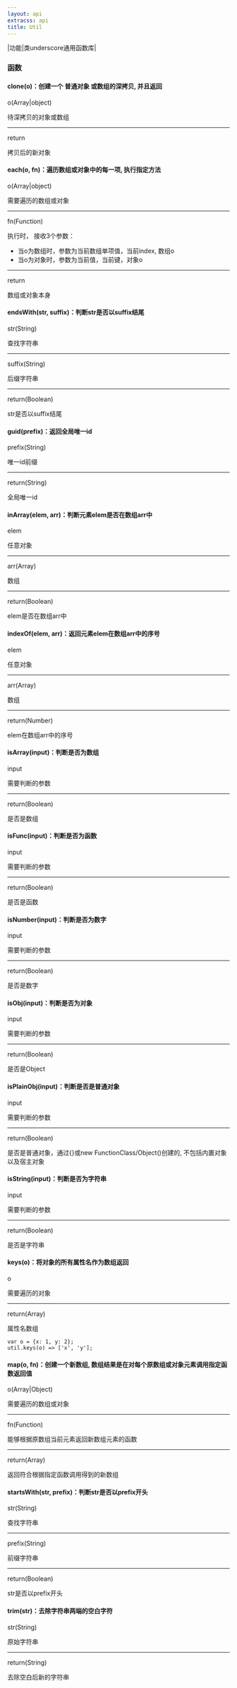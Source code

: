 ```yaml
---
layout: api
extracss: api
title: Util
---
```


|功能|类underscore通用函数库|


### 函数

<div class="function" markdown="1">

#### clone(o)：创建一个 普通对象 或数组的深拷贝, 并且返回

<div class="detail" markdown="1">

o(Array\|object)

待深拷贝的对象或数组

------------------------------

return

拷贝后的新对象

</div>

</div>

<div class="function" markdown="1">

#### each(o, fn)：遍历数组或对象中的每一项, 执行指定方法

<div class="detail" markdown="1">

o(Array\|object)

需要遍历的数组或对象

------------------------------

fn(Function)

执行时， 接收3个参数：

- 当o为数组时，参数为当前数组单项值，当前index, 数组o
- 当o为对象时，参数为当前值，当前键，对象o

------------------------------

return

数组或对象本身

</div>

</div>

<div class="function" markdown="1">

#### endsWith(str, suffix)：判断str是否以suffix结尾

<div class="detail" markdown="1">

str(String)

查找字符串

------------------------------

suffix(String)

后缀字符串

------------------------------

return(Boolean)

str是否以suffix结尾

</div>

</div>

<div class="function" markdown="1">

#### guid(prefix)：返回全局唯一id

<div class="detail" markdown="1">

prefix(String)

唯一id前缀

------------------------------

return(String)

全局唯一id

</div>

</div>

<div class="function" markdown="1">

#### inArray(elem, arr)：判断元素elem是否在数组arr中

<div class="detail" markdown="1">

elem

任意对象

------------------------------

arr(Array)

数组

------------------------------

return(Boolean)

elem是否在数组arr中

</div>

</div>

<div class="function" markdown="1">

#### indexOf(elem, arr)：返回元素elem在数组arr中的序号

<div class="detail" markdown="1">

elem

任意对象

------------------------------

arr(Array)

数组

------------------------------

return(Number)

elem在数组arr中的序号

</div>

</div>

<div class="function" markdown="1">

#### isArray(input)：判断是否为数组

<div class="detail" markdown="1">

input

需要判断的参数

------------------------------

return(Boolean)

是否是数组

</div>

</div>

<div class="function" markdown="1">

#### isFunc(input)：判断是否为函数

<div class="detail" markdown="1">

input

需要判断的参数

------------------------------

return(Boolean)

是否是函数

</div>

</div>

<div class="function" markdown="1">

#### isNumber(input)：判断是否为数字

<div class="detail" markdown="1">

input

需要判断的参数

------------------------------

return(Boolean)

是否是数字

</div>

</div>

<div class="function" markdown="1">

#### isObj(input)：判断是否为对象

<div class="detail" markdown="1">

input

需要判断的参数

------------------------------

return(Boolean)

是否是Object

</div>

</div>

<div class="function" markdown="1">

#### isPlainObj(input)：判断是否是普通对象

<div class="detail" markdown="1">

input

需要判断的参数

------------------------------

return(Boolean)

是否是普通对象，通过{}或new FunctionClass/Object()创建的, 不包括内置对象以及宿主对象

</div>

</div>

<div class="function" markdown="1">

#### isString(input)：判断是否为字符串

<div class="detail" markdown="1">

input

需要判断的参数

------------------------------

return(Boolean)

是否是字符串

</div>

</div>

<div class="function" markdown="1">

#### keys(o)：将对象的所有属性名作为数组返回

<div class="detail" markdown="1">

o

需要遍历的对象

------------------------------

return(Array)

属性名数组

    var o = {x: 1, y: 2};
    util.keys(o) => ['x', 'y'];

</div>

</div>

<div class="function" markdown="1">

#### map(o, fn)：创建一个新数组, 数组结果是在对每个原数组或对象元素调用指定函数返回值

<div class="detail" markdown="1">

o(Array\|Object)

需要遍历的数组或对象

------------------------------

fn(Function)

能够根据原数组当前元素返回新数组元素的函数

------------------------------

return(Array)

返回符合根据指定函数调用得到的新数组

</div>

</div>

<div class="function" markdown="1">

#### startsWith(str, prefix)：判断str是否以prefix开头

<div class="detail" markdown="1">

str(String)

查找字符串

------------------------------

prefix(String)

前缀字符串

------------------------------

return(Boolean)

str是否以prefix开头

</div>

</div>

<div class="function" markdown="1">

#### trim(str)：去除字符串两端的空白字符

<div class="detail" markdown="1">

str(String)

原始字符串

------------------------------

return(String)

去除空白后新的字符串

</div>

</div>